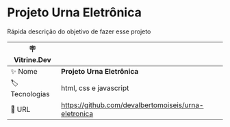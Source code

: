 # Projeto Urna Eletrônica 

Rápida descrição do objetivo de fazer esse projeto

| :placard: Vitrine.Dev |     |
| -------------  | --- |
| :sparkles: Nome        | **Projeto Urna Eletrônica**
| :label: Tecnologias | html, css e javascript
| :rocket: URL         | https://github.com/devalbertomoiseis/urna-eletronica

